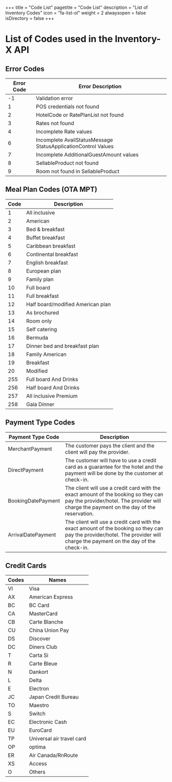 +++
title = "Code List"
pagetitle = "Code List"
description = "List of Inventory Codes"
icon = "fa-list-ol" 
weight = 2
alwaysopen = false
isDirectory = false
+++

# List of Codes used in the Inventory-X API

## Error Codes

| **Error Code** | **Error Description**					                    |
| -------------- | ------------------------------------------------------------ |
| -1           	 | Validation error						                        |
|  1             | POS credentials not found					                |
|  2             | HotelCode or RatePlanList not found				            |
|  3             | Rates not found						                        |
|  4             | Incomplete Rate values					                    |
|  6             | Incomplete AvailStatusMessage StatusApplicationControl Values|
|  7             | Incomplete AdditionalGuestAmount values			            |
|  8             | SellableProduct not found					                |
|  9             | Room not found in SellableProduct				            |

## Meal Plan Codes (OTA MPT)

| **Code** | **Description**			        |
| -------- | ---------------------------------- |
| 1        | All inclusive			            |
| 2        | American				            |
| 3        | Bed & breakfast			        |
| 4        | Buffet breakfast			        |
| 5        | Caribbean breakfast		        |
| 6        | Continental breakfast		        |
| 7        | English breakfast			        |
| 8        | European plan			            |
| 9        | Family plan			            |
| 10       | Full board				            |
| 11       | Full breakfast			            |
| 12       | Half board/modified American plan	|
| 13       | As brochured			            |
| 14       | Room only				            |
| 15       | Self catering			            |
| 16       | Bermuda				            |
| 17       | Dinner bed and breakfast plan	    |
| 18       | Family American			        |
| 19       | Breakfast				            |
| 20       | Modified				            |
| 255      | Full board And Drinks              |  
| 256      | Half board And Drinks				|
| 257      | All inclusive Premium				|
| 258      | Gala Dinner				        |

## Payment Type Codes 

| **Payment Type Code** | **Description**										|
| --------------------- | ------------------------------------------------------|
| MerchantPayment       | The customer pays the client and the client will pay the provider.|
| DirectPayment         | The customer will have to use a credit card as a guarantee for the hotel and the payment will be done by the customer at check-in.|
| BookingDatePayment    | The client will use a credit card with the exact amount of the booking so they can pay the provider/hotel. The provider will charge the payment on the day of the reservation.|
| ArrivalDatePayment    | The client will use a credit card with the exact amount of the booking so they can pay the provider/hotel. The provider will charge the payment on the day of the check-in.|

## Credit Cards

| **Codes** | **Names**|
| --------- | --------------------------|
| VI        | Visa                      |
| AX        | American Express          |
| BC        | BC Card			        |
| CA        | MasterCard		        |
| CB        | Carte Blanche		        |
| CU        | China Union Pay		    |
| DS        | Discover			        |
| DC        | Diners Club		        |
| T         | Carta Si			        |
| R         | Carte Bleue		        |
| N         | Dankort			        |
| L         | Delta			            |    
| E         | Electron			        |
| JC        | Japan Credit Bureau	    |         
| TO        | Maestro			        |     
| S         | Switch			        |
| EC        | Electronic Cash		    |
| EU        | EuroCard			        |
| TP        | Universal air travel card	|
| OP        | optima			        |
| ER        | Air Canada/RnRoute	    |
| XS        | Access			        |
| O         | Others			        |